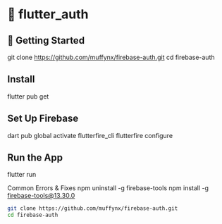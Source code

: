 # 🚀 flutter_auth



## 📖 Getting Started

git clone https://github.com/muffynx/firebase-auth.git
cd firebase-auth

## Install 

flutter pub get

## Set Up Firebase

dart pub global activate flutterfire_cli
flutterfire configure

## Run the App
flutter run

Common Errors & Fixes
npm uninstall -g firebase-tools
npm install -g firebase-tools@13.30.0

```sh
git clone https://github.com/muffynx/firebase-auth.git
cd firebase-auth
